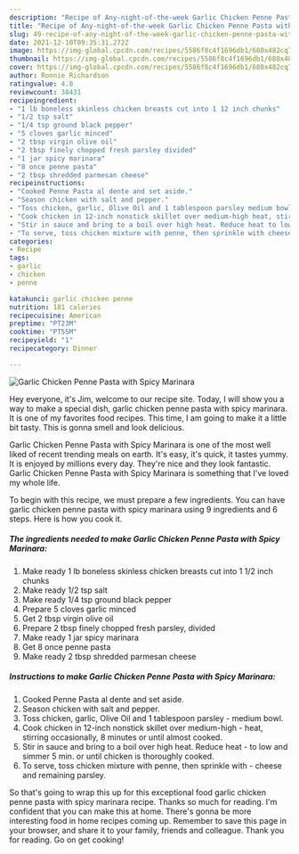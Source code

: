 ```yaml
---
description: "Recipe of Any-night-of-the-week Garlic Chicken Penne Pasta with Spicy Marinara"
title: "Recipe of Any-night-of-the-week Garlic Chicken Penne Pasta with Spicy Marinara"
slug: 49-recipe-of-any-night-of-the-week-garlic-chicken-penne-pasta-with-spicy-marinara
date: 2021-12-10T09:35:31.272Z
image: https://img-global.cpcdn.com/recipes/5586f8c4f1696db1/680x482cq70/garlic-chicken-penne-pasta-with-spicy-marinara-recipe-main-photo.jpg
thumbnail: https://img-global.cpcdn.com/recipes/5586f8c4f1696db1/680x482cq70/garlic-chicken-penne-pasta-with-spicy-marinara-recipe-main-photo.jpg
cover: https://img-global.cpcdn.com/recipes/5586f8c4f1696db1/680x482cq70/garlic-chicken-penne-pasta-with-spicy-marinara-recipe-main-photo.jpg
author: Ronnie Richardson
ratingvalue: 4.8
reviewcount: 38431
recipeingredient:
- "1 lb boneless skinless chicken breasts cut into 1 12 inch chunks"
- "1/2 tsp salt"
- "1/4 tsp ground black pepper"
- "5 cloves garlic minced"
- "2 tbsp virgin olive oil"
- "2 tbsp finely chopped fresh parsley divided"
- "1 jar spicy marinara"
- "8 once penne pasta"
- "2 tbsp shredded parmesan cheese"
recipeinstructions:
- "Cooked Penne Pasta al dente and set aside."
- "Season chicken with salt and pepper."
- "Toss chicken, garlic, Olive Oil and 1 tablespoon parsley medium bowl."
- "Cook chicken in 12-inch nonstick skillet over medium-high heat, stirring occasionally, 8 minutes or until almost cooked."
- "Stir in sauce and bring to a boil over high heat. Reduce heat to low and simmer 5 min. or until chicken is thoroughly cooked."
- "To serve, toss chicken mixture with penne, then sprinkle with cheese and remaining parsley."
categories:
- Recipe
tags:
- garlic
- chicken
- penne

katakunci: garlic chicken penne 
nutrition: 181 calories
recipecuisine: American
preptime: "PT23M"
cooktime: "PT55M"
recipeyield: "1"
recipecategory: Dinner

---
```



![Garlic Chicken Penne Pasta with Spicy Marinara](https://img-global.cpcdn.com/recipes/5586f8c4f1696db1/680x482cq70/garlic-chicken-penne-pasta-with-spicy-marinara-recipe-main-photo.jpg)

Hey everyone, it's Jim, welcome to our recipe site. Today, I will show you a way to make a special dish, garlic chicken penne pasta with spicy marinara. It is one of my favorites food recipes. This time, I am going to make it a little bit tasty. This is gonna smell and look delicious.



Garlic Chicken Penne Pasta with Spicy Marinara is one of the most well liked of recent trending meals on earth. It's easy, it's quick, it tastes yummy. It is enjoyed by millions every day. They're nice and they look fantastic. Garlic Chicken Penne Pasta with Spicy Marinara is something that I've loved my whole life.


To begin with this recipe, we must prepare a few ingredients. You can have garlic chicken penne pasta with spicy marinara using 9 ingredients and 6 steps. Here is how you cook it.

<!--inarticleads1-->

##### The ingredients needed to make Garlic Chicken Penne Pasta with Spicy Marinara:

1. Make ready 1 lb boneless skinless chicken breasts cut into 1 1/2 inch chunks
1. Make ready 1/2 tsp salt
1. Make ready 1/4 tsp ground black pepper
1. Prepare 5 cloves garlic minced
1. Get 2 tbsp virgin olive oil
1. Prepare 2 tbsp finely chopped fresh parsley, divided
1. Make ready 1 jar spicy marinara
1. Get 8 once penne pasta
1. Make ready 2 tbsp shredded parmesan cheese




<!--inarticleads2-->

##### Instructions to make Garlic Chicken Penne Pasta with Spicy Marinara:

1. Cooked Penne Pasta al dente and set aside.
1. Season chicken with salt and pepper.
1. Toss chicken, garlic, Olive Oil and 1 tablespoon parsley - medium bowl.
1. Cook chicken in 12-inch nonstick skillet over medium-high - heat, stirring occasionally, 8 minutes or until almost cooked.
1. Stir in sauce and bring to a boil over high heat. Reduce heat - to low and simmer 5 min. or until chicken is thoroughly cooked.
1. To serve, toss chicken mixture with penne, then sprinkle with - cheese and remaining parsley.




So that's going to wrap this up for this exceptional food garlic chicken penne pasta with spicy marinara recipe. Thanks so much for reading. I'm confident that you can make this at home. There's gonna be more interesting food in home recipes coming up. Remember to save this page in your browser, and share it to your family, friends and colleague. Thank you for reading. Go on get cooking!
